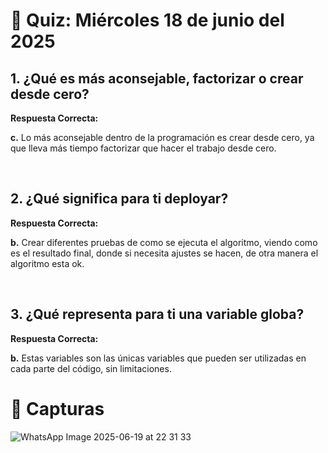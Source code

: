 # 📝 Quiz: Miércoles 18 de junio del 2025

## 1. ¿Qué es más aconsejable, factorizar o crear desde cero?

**Respuesta Correcta:** <br>

**c.** Lo más aconsejable dentro de la programación es crear desde cero, ya que lleva más tiempo factorizar que hacer el trabajo desde cero.

<br>

## 2. ¿Qué significa para ti deployar?

**Respuesta Correcta:** <br>

**b.** Crear diferentes pruebas de como se ejecuta el algoritmo, viendo como es el resultado final, donde si necesita ajustes se hacen, de otra manera el algoritmo esta ok.

<br>

## 3. ¿Qué representa para ti una variable globa?

**Respuesta Correcta:** <br>

**b.** Estas variables son las únicas variables que pueden ser utilizadas en cada parte del código, sin limitaciones.

# 📸 Capturas

![WhatsApp Image 2025-06-19 at 22 31 33](https://github.com/user-attachments/assets/9372dcc4-7944-42d6-a019-30feb65fc894)
